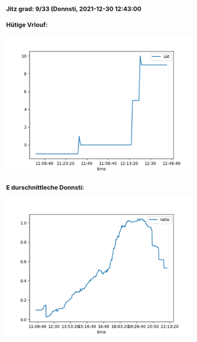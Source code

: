 ### Jitz grad: 9/33 (Donnsti, 2021-12-30 12:43:00

### Hütige Vrlouf:
![Graph](Today.png)

### E durschnittleche Donnsti:
![Graph](Donnsti.png)